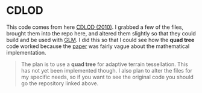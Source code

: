 # CDLOD
This code comes from here [CDLOD (2010)](http://github.com/fstrugar/CDLOD). I grabbed a few of the files, brought them into the repo here, and altered them slightly so that they could build and be used with [GLM](https://glm.g-truc.net/0.9.4/api/index.html). I did this so that I could see how the **quad tree** code worked because the [paper](https://github.com/fstrugar/CDLOD/blob/master/cdlod_paper_latest.pdf) was fairly vague about the mathematical implementation.

> The plan is to use a **quad tree** for adaptive terrain tessellation. This has not yet been implemented though. I also plan to alter the files for my specific needs, so if you want to see the original code you should go the repository linked above.
